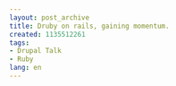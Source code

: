 ```yaml
---
layout: post_archive
title: Druby on rails, gaining momentum.
created: 1135512261
tags:
- Drupal Talk
- Ruby
lang: en
---
```



